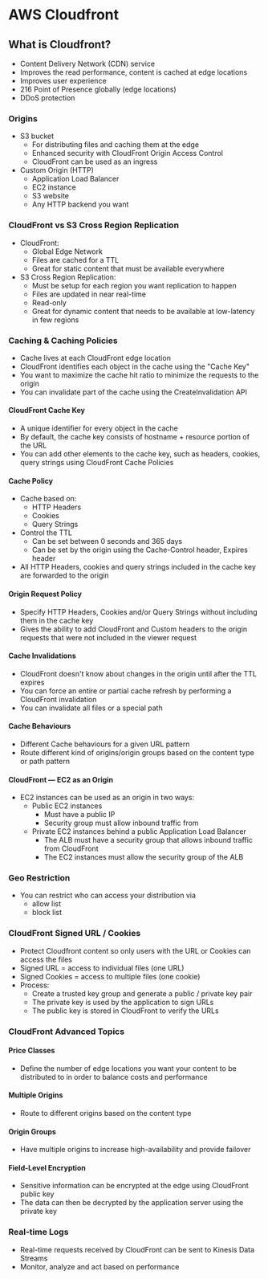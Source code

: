 # AWS Cloudfront

## What is Cloudfront?

- Content Delivery Network (CDN) service
- Improves the read performance, content is cached at edge locations
- Improves user experience
- 216 Point of Presence globally (edge locations)
- DDoS protection

### Origins

- S3 bucket
  - For distributing files and caching them at the edge
  - Enhanced security with CloudFront Origin Access Control
  - CloudFront can be used as an ingress
- Custom Origin (HTTP)
  - Application Load Balancer
  - EC2 instance
  - S3 website
  - Any HTTP backend you want

### CloudFront vs S3 Cross Region Replication

- CloudFront:
  - Global Edge Network
  - Files are cached for a TTL
  - Great for static content that must be available everywhere
- S3 Cross Region Replication:
  - Must be setup for each region you want replication to happen
  - Files are updated in near real-time
  - Read-only
  - Great for dynamic content that needs to be available at low-latency in few regions

### Caching & Caching Policies

- Cache lives at each CloudFront edge location
- CloudFront identifies each object in the cache using the "Cache Key"
- You want to maximize the cache hit ratio to minimize the requests to the origin
- You can invalidate part of the cache using the CreateInvalidation API

#### CloudFront Cache Key

- A unique identifier for every object in the cache
- By default, the cache key consists of hostname + resource portion of the URL
- You can add other elements to the cache key, such as headers, cookies, query strings using CloudFront Cache Policies

#### Cache Policy

- Cache based on:
  - HTTP Headers
  - Cookies
  - Query Strings
- Control the TTL
  - Can be set between 0 seconds and 365 days
  - Can be set by the origin using the Cache-Control header, Expires header
- All HTTP Headers, cookies and query strings included in the cache key are forwarded to the origin

#### Origin Request Policy

- Specify HTTP Headers, Cookies and/or Query Strings without including them in the cache key
- Gives the ability to add CloudFront and Custom headers to the origin requests that were not included in the viewer request

#### Cache Invalidations

- CloudFront doesn't know about changes in the origin until after the TTL expires
- You can force an entire or partial cache refresh by performing a CloudFront invalidation
- You can invalidate all files or a special path

#### Cache Behaviours

- Different Cache behaviours for a given URL pattern
- Route different kind of origins/origin groups based on the content type or path pattern

#### CloudFront — EC2 as an Origin

- EC2 instances can be used as an origin in two ways:
  - Public EC2 instances
    - Must have a public IP
    - Security group must allow inbound traffic from
  - Private EC2 instances behind a public Application Load Balancer
    - The ALB must have a security group that allows inbound traffic from CloudFront
    - The EC2 instances must allow the security group of the ALB

### Geo Restriction

- You can restrict who can access your distribution via
  - allow list
  - block list

### CloudFront Signed URL / Cookies

- Protect Cloudfront content so only users with the URL or Cookies can access the files
- Signed URL = access to individual files (one URL)
- Signed Cookies = access to multiple files (one cookie)
- Process:
  - Create a trusted key group and generate a public / private key pair
  - The private key is used by the application to sign URLs
  - The public key is stored in CloudFront to verify the URLs

### CloudFront Advanced Topics

#### Price Classes

- Define the number of edge locations you want your content to be distributed to in order to balance costs and performance

#### Multiple Origins

- Route to different origins based on the content type

#### Origin Groups

- Have multiple origins to increase high-availability and provide failover

#### Field-Level Encryption

- Sensitive information can be encrypted at the edge using CloudFront public key
- The data can then be decrypted by the application server using the private key

### Real-time Logs

- Real-time requests received by CloudFront can be sent to Kinesis Data Streams
- Monitor, analyze and act based on performance
